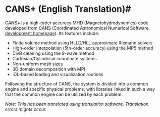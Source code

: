 # CANS+ (English Translation)#

CANS+ is a high-order accuracy MHD (Magnetohydrodynamics) code developed from CANS (Coordinated Astronomical Numerical Software, [development homepage](http://www-space.eps.s.u-tokyo.ac.jp/~yokoyama/etc/cans/)). Its features include:

* Finite volume method using HLLD/HLL approximate Riemann solvers
* High-order interpolation (5th-order accuracy) using the MP5 method
* DivB cleaning using the 9-wave method
* Cartesian/Cylindrical coordinate systems
* Non-uniform mesh sizes
* 3D domain decomposition with MPI
* IDL-based loading and visualization routines

Following the structure of CANS, the system is divided into a common engine and specific physical problems, with libraries linked in such a way that the common engine can be utilized by each problem.

_Note: This has been translated using translation software. Translation errors mights occur._
